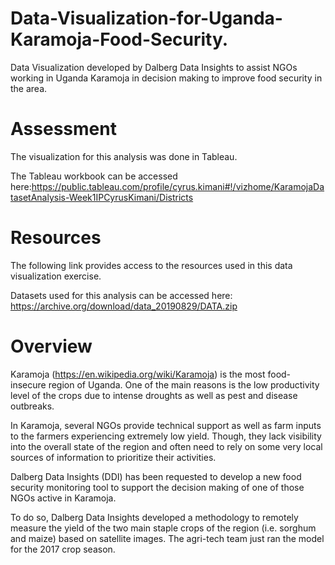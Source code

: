 # Data-Visualization-for-Uganda-Karamoja-Food-Security.
Data Visualization developed by Dalberg Data Insights to assist NGOs working in Uganda Karamoja in decision making to improve food security in the area.

# Assessment

The visualization for this analysis was done in Tableau.

The Tableau workbook can be accessed here:https://public.tableau.com/profile/cyrus.kimani#!/vizhome/KaramojaDatasetAnalysis-Week1IPCyrusKimani/Districts

# Resources

The following link provides access to the resources used in this data visualization exercise.

Datasets used for this analysis can be accessed here: https://archive.org/download/data_20190829/DATA.zip

# Overview

Karamoja (https://en.wikipedia.org/wiki/Karamoja) is the most food-insecure region of Uganda. One of the main reasons is the low productivity level of the crops due to intense droughts as well as pest and disease outbreaks.

In Karamoja, several NGOs provide technical support as well as farm inputs to the farmers experiencing extremely low yield. Though, they lack visibility into the overall state of the region and often need to rely on some very local sources of information to prioritize their activities.

Dalberg Data Insights (DDI) has been requested to develop a new food security monitoring tool to support the decision making of one of those NGOs active in Karamoja.

To do so, Dalberg Data Insights developed a methodology to remotely measure the yield of the two main staple crops of the region (i.e. sorghum and maize) based on satellite images. The agri-tech team just ran the model for the 2017 crop season.


